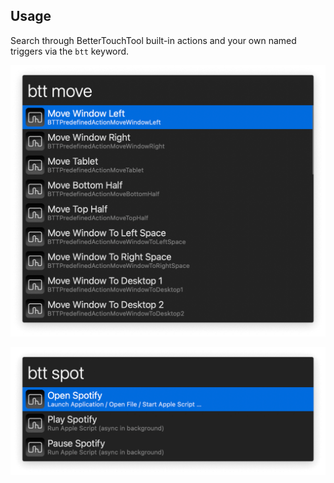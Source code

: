 ## Usage

Search through BetterTouchTool built-in actions and your own named triggers via the `btt` keyword.

![Showing predefined actions](images/move.png)

![Showing named triggers](images/spot.png)
